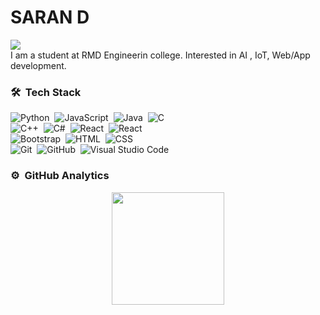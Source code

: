 # SARAN D 
![](https://komarev.com/ghpvc/?username=sarand3011&label=PROFILE+VIEWS)\
I am a student at RMD Engineerin college. Interested in AI , IoT, Web/App development.   

### 🛠 &nbsp;Tech Stack
![Python](https://img.shields.io/badge/-Python-05122A?style=flat&logo=python)&nbsp;
![JavaScript](https://img.shields.io/badge/-JavaScript-05122A?style=flat&logo=javascript)&nbsp;
![Java](https://img.shields.io/badge/-Java-05122A?style=flat&logo=Java&logoColor=FFA518)&nbsp;
![C](https://img.shields.io/badge/-C-05122A?style=flat&logo=C&logoColor=A8B9CC)&nbsp;\
![C++](https://img.shields.io/badge/-C++-05122A?style=flat&logo=C%2B%2B&logoColor=00599C)&nbsp; 
![C#](https://img.shields.io/badge/c%23-05122A?style=flat&logo=c-sharp&logoColor=008000")&nbsp; 
![React](https://img.shields.io/badge/-React-05122A?style=flat&logo=react)&nbsp; 
![React](https://img.shields.io/badge/dart-05122A?style=flat&logo=dart&logoColor=ADD8E6)&nbsp;\
![Bootstrap](https://img.shields.io/badge/-Bootstrap-05122A?style=flat&logo=bootstrap&logoColor=563D7C)&nbsp;
![HTML](https://img.shields.io/badge/-HTML-05122A?style=flat&logo=HTML5)&nbsp;
![CSS](https://img.shields.io/badge/-CSS-05122A?style=flat&logo=CSS3&logoColor=1572B6)&nbsp;\
![Git](https://img.shields.io/badge/-Git-05122A?style=flat&logo=git)&nbsp;
![GitHub](https://img.shields.io/badge/-GitHub-05122A?style=flat&logo=github)&nbsp;
![Visual Studio Code](https://img.shields.io/badge/-Visual%20Studio%20Code-05122A?style=flat&logo=visual-studio-code&logoColor=007ACC)&nbsp;

### ⚙️ &nbsp;GitHub Analytics

<p align="center">
<a href="https://github.com/sarand3011">
  <img height="180em" src="https://github-readme-stats-eight-theta.vercel.app/api?username=sarand3011&show_icons=true&theme=algolia&include_all_commits=true&count_private=true"/>
<!--   <img height="180em" src="https://github-readme-stats-eight-theta.vercel.app/api/top-langs/?username=sarand3011&layout=compact&langs_count=8&theme=algolia"/> -->
</a>
</p>

